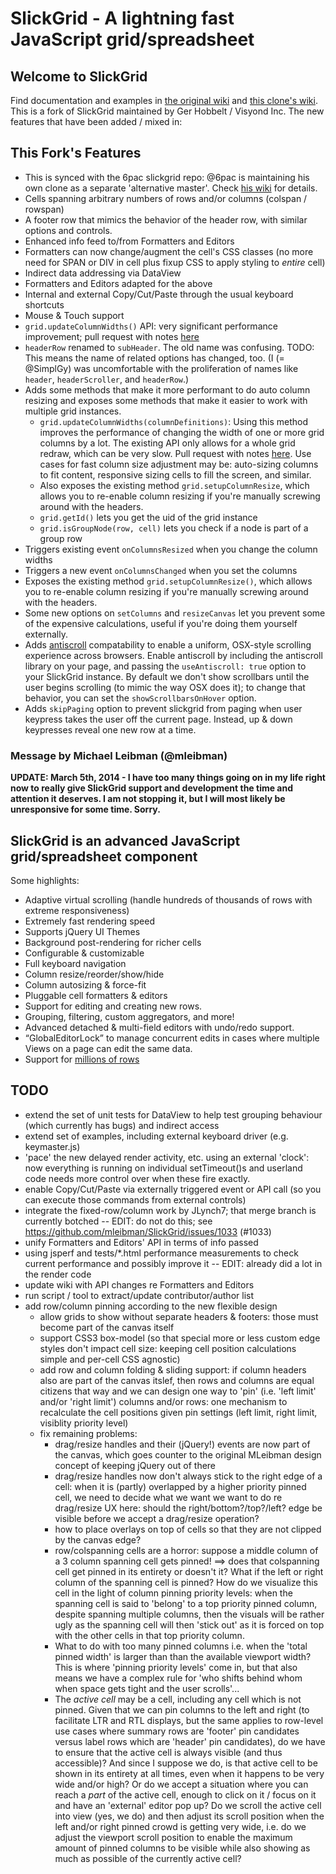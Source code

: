 # SlickGrid - A lightning fast JavaScript grid/spreadsheet

## Welcome to SlickGrid

Find documentation and examples in [the original wiki](https://github.com/mleibman/SlickGrid/wiki) and [this clone's wiki](https://github.com/GerHobbelt/SlickGrid/wiki).
This is a fork of SlickGrid maintained by Ger Hobbelt / Visyond Inc. The new features that have been added / mixed in:

## This Fork's Features

* This is synced with the 6pac slickgrid repo: @6pac is maintaining his own clone as a separate 'alternative master'. Check [his wiki](https://github.com/6pac/SlickGrid/wiki) for details.
* Cells spanning arbitrary numbers of rows and/or columns (colspan / rowspan)
* A footer row that mimics the behavior of the header row, with similar options and controls.
* Enhanced info feed to/from Formatters and Editors
* Formatters can now change/augment the cell's CSS classes (no more need for SPAN or DIV in cell plus fixup CSS to apply styling to *entire* cell)
* Indirect data addressing via DataView
* Formatters and Editors adapted for the above
* Internal and external Copy/Cut/Paste through the usual keyboard shortcuts
* Mouse & Touch support
* `grid.updateColumnWidths()` API: very significant performance improvement; pull request with notes [here](https://github.com/mleibman/SlickGrid/pull/897)
* `headerRow` renamed to `subHeader`. The old name was confusing. TODO: This means the name of related options has changed, too. (I (= @SimplGy) was uncomfortable with the proliferation of names like `header`, `headerScroller`, and `headerRow`.)
* Adds some methods that make it more performant to do auto column resizing and exposes some methods that make it easier to work with multiple grid instances.
  * `grid.updateColumnWidths(columnDefinitions)`: Using this method improves the performance of changing the width of one or more grid columns by a lot. The existing API only allows for a whole grid redraw, which can be very slow. Pull request with notes [here](https://github.com/mleibman/SlickGrid/pull/897). Use cases for fast column size adjustment may be: auto-sizing columns to fit content, responsive sizing cells to fill the screen, and similar. 
  * Also exposes the existing method `grid.setupColumnResize`, which allows you to re-enable column resizing if you're manually screwing around with the headers.
  * `grid.getId()` lets you get the uid of the grid instance
  * `grid.isGroupNode(row, cell)` lets you check if a node is part of a group row
* Triggers existing event `onColumnsResized` when you change the column widths
* Triggers a new event `onColumnsChanged` when you set the columns
* Exposes the existing method `grid.setupColumnResize()`, which allows you to re-enable column resizing if you're manually screwing around with the headers.
* Some new options on `setColumns` and `resizeCanvas` let you prevent some of the expensive calculations, useful if you're doing them yourself externally.
* Adds [antiscroll](https://github.com/learnboost/antiscroll) compatability to enable a uniform, OSX-style scrolling experience across browsers. Enable antiscroll by including the antiscroll library on your page, and passing the `useAntiscroll: true` option to your SlickGrid instance. By default we don't show scrollbars until the user begins scrolling (to mimic the way OSX does it); to change that behavior, you can set the `showScrollbarsOnHover` option.
* Adds `skipPaging` option to prevent slickgrid from paging when user keypress takes the user off the current page. Instead, up & down keypresses reveal one new row at a time.


### Message by Michael Leibman (@mleibman)

**UPDATE:  March 5th, 2014 - I have too many things going on in my life right now to really give SlickGrid support and development the time and attention it deserves.  I am not stopping it, but I will most likely be unresponsive for some time.  Sorry.**

## SlickGrid is an advanced JavaScript grid/spreadsheet component

Some highlights:

* Adaptive virtual scrolling (handle hundreds of thousands of rows with extreme responsiveness)
* Extremely fast rendering speed
* Supports jQuery UI Themes
* Background post-rendering for richer cells
* Configurable & customizable
* Full keyboard navigation
* Column resize/reorder/show/hide
* Column autosizing & force-fit
* Pluggable cell formatters & editors
* Support for editing and creating new rows.
* Grouping, filtering, custom aggregators, and more!
* Advanced detached & multi-field editors with undo/redo support.
* “GlobalEditorLock” to manage concurrent edits in cases where multiple Views on a page can edit the same data.
* Support for [millions of rows](http://stackoverflow.com/a/2569488/1269037)


## TODO

* extend the set of unit tests for DataView to help test grouping behaviour (which currently has bugs) and indirect access
* extend set of examples, including external keyboard driver (e.g. keymaster.js)
* 'pace' the new delayed render activity, etc. using an external 'clock': now everything is running on individual setTimeout()s and userland code needs more control over when these fire exactly.
* enable Copy/Cut/Paste via externally triggered event or API call (so you can execute those commands from external controls)
* integrate the fixed-row/column work by JLynch7; that merge branch is currently botched -- EDIT: do not do this; see https://github.com/mleibman/SlickGrid/issues/1033 (#1033)
* unify Formatters and Editors' API in terms of info passed
* using jsperf and tests/*.html performance measurements to check current performance and possibly improve it -- EDIT: already did a lot in the render code
* update wiki with API changes re Formatters and Editors
* run script / tool to extract/update contributor/author list
* add row/column pinning according to the new flexible design
  * allow grids to show without separate headers & footers: those must become part of the canvas itself
  * support CSS3 box-model (so that special more or less custom edge styles don't impact cell size: keeping cell position calculations simple and per-cell CSS agnostic)
  * add row and column folding & sliding support: if column headers also are part of the canvas itslef, then rows and columns are equal citizens that way and we can design one way to 'pin' (i.e. 'left limit' and/or 'right limit') columns and/or rows: one mechanism to recalculate the cell positions given pin settings (left limit, right limit, visiblity priority level)
  * fix remaining problems:
    + drag/resize handles and their (jQuery!) events are now part of the canvas, which goes counter to the original MLeibman design concept of keeping jQuery out of there
    + drag/resize handles now don't always stick to the right edge of a cell: when it is (partly) overlapped by a higher priority pinned cell, we need to decide what we want we want to do re drag/resize UX here: should the right/bottom?/top?/left? edge be visible before we accept a drag/resize operation?
    + how to place overlays on top of cells so that they are not clipped by the canvas edge?
    + row/colspanning cells are a horror: suppose a middle column of a 3 column spanning cell gets pinned! ==> does that colspanning cell get pinned in its entirety or doesn't it? What if the left or right column of the spanning cell is pinned? How do we visualize this cell in the light of column pinning priority levels: when the spanning cell is said to 'belong' to a top priority pinned column, despite spanning multiple columns, then the visuals will be rather ugly as the spanning cell will then 'stick out' as it is forced on top with the other cells in that top priority column.
    + What to do with too many pinned columns i.e. when the 'total pinned width' is larger than than the available viewport width? This is where 'pinning priority levels' come in, but that also means we have a complex rule for 'who shifts behind whom when space gets tight and the user scrolls'...
    + The *active cell* may be a cell, including any cell which is not pinned. Given that we can pin columns to the left and right (to facilitate LTR and RTL displays, but the same applies to row-level use cases where summary rows are 'footer' pin candidates versus label rows which are 'header' pin candidates), do we have to ensure that the active cell is always visible (and thus accessible)? And since I suppose we do, is that active cell to be shown in its entirety at all times, even when it happens to be very wide and/or high? Or do we accept a situation where you can reach a *part* of the active cell, enough to click on it / focus on it and have an 'external' editor pop up? Do we scroll the active cell into view (yes, we do) and then adjust its scroll position when the left and/or right pinned crowd is getting very wide, i.e. do we adjust the viewport scroll position to enable the maximum amount of pinned columns to be visible while also showing as much as possible of the currently active cell?
    
